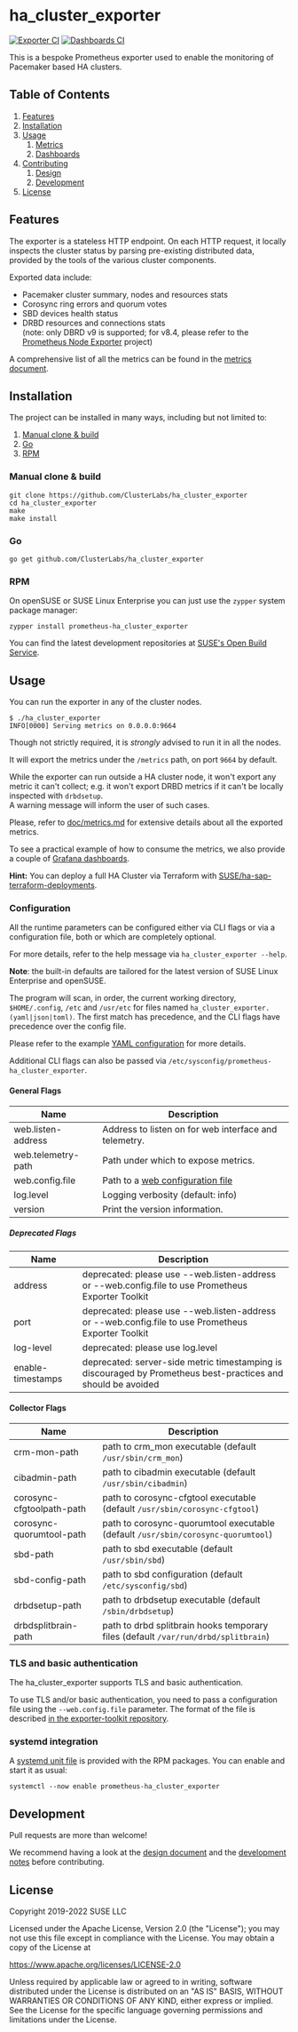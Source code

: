 # ha_cluster_exporter

[![Exporter CI](https://github.com/ClusterLabs/ha_cluster_exporter/workflows/Exporter%20CI/badge.svg)](https://github.com/ClusterLabs/ha_cluster_exporter/actions?query=workflow%3A%22Exporter+CI%22)
[![Dashboards CI](https://github.com/ClusterLabs/ha_cluster_exporter/workflows/Dashboards%20CI/badge.svg)](https://github.com/ClusterLabs/ha_cluster_exporter/actions?query=workflow%3A%22Dashboards+CI%22)

This is a bespoke Prometheus exporter used to enable the monitoring of Pacemaker based HA clusters.  

## Table of Contents
1. [Features](#features)
2. [Installation](#installation)
3. [Usage](#usage)
   1. [Metrics](doc/metrics.md)
   2. [Dashboards](dashboards/README.md)
5. [Contributing](#contributing)
   1. [Design](doc/design.md)
   2. [Development](doc/development.md)
5. [License](#license)

## Features

The exporter is a stateless HTTP endpoint. On each HTTP request, it locally inspects the cluster status by parsing pre-existing distributed data, provided by the tools of the various cluster components.

Exported data include:
- Pacemaker cluster summary, nodes and resources stats 
- Corosync ring errors and quorum votes
- SBD devices health status 
- DRBD resources and connections stats  
  (note: only DBRD v9 is supported; for v8.4, please refer to the [Prometheus Node Exporter](https://github.com/prometheus/node_exporter) project)

A comprehensive list of all the metrics can be found in the [metrics document](doc/metrics.md).

## Installation

The project can be installed in many ways, including but not limited to:

1. [Manual clone & build](#manual-clone-&-build)
2. [Go](#go)
3. [RPM](#rpm)

### Manual clone & build

```
git clone https://github.com/ClusterLabs/ha_cluster_exporter
cd ha_cluster_exporter
make
make install
```

### Go

```
go get github.com/ClusterLabs/ha_cluster_exporter
```

### RPM

On openSUSE or SUSE Linux Enterprise you can just use the `zypper` system package manager:
```shell
zypper install prometheus-ha_cluster_exporter
```

You can find the latest development repositories at [SUSE's Open Build Service](https://build.opensuse.org/package/show/network:ha-clustering:sap-deployments:devel/prometheus-ha_cluster_exporter).

## Usage

You can run the exporter in any of the cluster nodes. 

```
$ ./ha_cluster_exporter  
INFO[0000] Serving metrics on 0.0.0.0:9664
```

Though not strictly required, it is _strongly_ advised to run it in all the nodes.

It will export the metrics under the `/metrics` path, on port `9664` by default.

While the exporter can run outside a HA cluster node, it won't export any metric it can't collect; e.g. it won't export DRBD metrics if it can't be locally inspected with `drbdsetup`.  
A warning message will inform the user of such cases.

Please, refer to [doc/metrics.md](doc/metrics.md) for extensive details about all the exported metrics.

To see a practical example of how to consume the metrics, we also provide a couple of [Grafana dashboards](dashboards). 

**Hint:**
You can deploy a full HA Cluster via Terraform with [SUSE/ha-sap-terraform-deployments](https://github.com/SUSE/ha-sap-terraform-deployments).

### Configuration

All the runtime parameters can be configured either via CLI flags or via a configuration file, both or which are completely optional.

For more details, refer to the help message via `ha_cluster_exporter --help`.

**Note**:
the built-in defaults are tailored for the latest version of SUSE Linux Enterprise and openSUSE.

The program will scan, in order, the current working directory, `$HOME/.config`, `/etc` and `/usr/etc` for files named `ha_cluster_exporter.(yaml|json|toml)`.
The first match has precedence, and the CLI flags have precedence over the config file.

Please refer to the example [YAML configuration](ha_cluster_exporter.yaml) for more details.

Additional CLI flags can also be passed via `/etc/sysconfig/prometheus-ha_cluster_exporter`.

#### General Flags

Name                                       | Description
----                                       | -----------
web.listen-address                         | Address to listen on for web interface and telemetry.
web.telemetry-path                         | Path under which to expose metrics.
web.config.file                            | Path to a [web configuration file](#tls-and-basic-authentication)
log.level                                  | Logging verbosity (default: info)
version                                    | Print the version information.

##### Deprecated Flags
Name                                       | Description
----                                       | -----------
address                                    | deprecated: please use --web.listen-address or --web.config.file to use Prometheus Exporter Toolkit
port                                       | deprecated: please use --web.listen-address or --web.config.file to use Prometheus Exporter Toolkit
log-level                                  | deprecated: please use log.level
enable-timestamps                          | deprecated: server-side metric timestamping is discouraged by Prometheus best-practices and should be avoided

#### Collector Flags

Name                                       | Description
----                                       | -----------
crm-mon-path                               | path to crm_mon executable (default `/usr/sbin/crm_mon`)
cibadmin-path                              | path to cibadmin executable (default `/usr/sbin/cibadmin`)
corosync-cfgtoolpath-path                  | path to corosync-cfgtool executable (default `/usr/sbin/corosync-cfgtool`)
corosync-quorumtool-path                   | path to corosync-quorumtool executable (default `/usr/sbin/corosync-quorumtool`)
sbd-path                                   | path to sbd executable (default `/usr/sbin/sbd`)
sbd-config-path                            | path to sbd configuration (default `/etc/sysconfig/sbd`)
drbdsetup-path                             | path to drbdsetup executable (default `/sbin/drbdsetup`)
drbdsplitbrain-path                        | path to drbd splitbrain hooks temporary files (default `/var/run/drbd/splitbrain`)

### TLS and basic authentication

The ha_cluster_exporter supports TLS and basic authentication.

To use TLS and/or basic authentication, you need to pass a configuration file
using the `--web.config.file` parameter. The format of the file is described
[in the exporter-toolkit repository](https://github.com/prometheus/exporter-toolkit/blob/master/docs/web-configuration.md).

### systemd integration

A [systemd unit file](ha_cluster_exporter.service) is provided with the RPM packages. You can enable and start it as usual:  

```
systemctl --now enable prometheus-ha_cluster_exporter
```

## Development

Pull requests are more than welcome!

We recommend having a look at the [design document](doc/design.md) and the [development notes](doc/development.md) before contributing.

## License

Copyright 2019-2022 SUSE LLC

Licensed under the Apache License, Version 2.0 (the "License");
you may not use this file except in compliance with the License.
You may obtain a copy of the License at

   https://www.apache.org/licenses/LICENSE-2.0

Unless required by applicable law or agreed to in writing, software
distributed under the License is distributed on an "AS IS" BASIS,
WITHOUT WARRANTIES OR CONDITIONS OF ANY KIND, either express or implied.
See the License for the specific language governing permissions and
limitations under the License.
